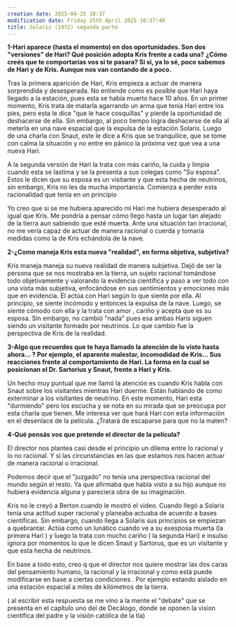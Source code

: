 ```yaml
---
creation date: 2025-04-25 10:37
modification date: Friday 25th April 2025 10:37:40
title: Solaris (1972) segunda parte
---
```


**1-Hari aparece (hasta el momento) en dos oportunidades. Son dos "versiones" de Hari? Qué posición adopta Kris frente a cada una?** 
**¿Cómo creés que te comportarías vos si te pasara? Si si, ya lo sé, poco sabemos de Hari y de Kris. Aunque nos van contando de a poco.**  

Tras la primera aparición de Hari, Kris empieza a actuar de manera sorprendida y desesperada. No entiende como es posible que Hari haya llegado a la estación, pues esta se había muerto hace 10 años. En un primer momento, Kris trata de matarla agarrando un arma que tenía Hari entre los pies, pero esta le dice "que le hace cosquillas" y pierde la oportunidad de deshacerse de ella. Sin embargo, al poco tiempo logra deshacerse de ella al meterla en una nave espacial que la expulsa de la estación Solaris.
Luego de una charla con Snaut, este le dice a Kris que se tranquilice, que se tome con calma la situación y no entre en pánico la próxima vez que vea a una nueva Hari.

A la segunda versión de Hari la trata con más cariño, la cuida y limpia cuando esta se lastima y se la presenta a sus colegas como "Su esposa".  Estos le dicen que su esposa es un visitante y que esta hecha de neutrinos, sin embargo, Kris no les da mucha importancia. Comienza a perder esta racionalidad que tenía en un principio   

Yo creo que si se me hubiera aparecido mi Hari me hubiera desesperado al igual que Kris. Me pondría a pensar cómo llego hasta un lugar tan alejado de la tierra aun sabiendo que esté muerta. Ante una situación tan irracional, no me vería capaz de actuar de manera racional o cuerda y tomaría medidas como la de Kris echándola de la nave.

**2-¿Como maneja Kris esta nueva "realidad", en forma objetiva, subjetiva?**  

Kris maneja maneja su nueva realidad de manera subjetiva. Dejó de ser la persona que se nos mostraba en la tierra, un sujeto racional tomándose todo objetivamente y valorando la evidencia científica y paso a ver todo con una vista más subjetiva, enfocándose en sus sentimientos y emociones más que en evidencia. 
Él actúa con Hari según lo que siente por ella. Al principio, se siente incómodo y entonces la expulsa de la nave. Luego, se siente cómodo con ella y la trata con amor , cariño y acepta que es su esposa. Sin embargo, no cambió "nada" pues esa ambas Haris siguen siendo un visitante formado por neutrinos. Lo que cambio fue la perspectiva de Kris de la realidad.

**3-Algo que recuerdes que te haya llamado la atención de lo visto hasta ahora... ?   Por ejemplo, el aparente malestar, incomodidad de Kris...   Sus reacciones frente al comportamiento de Hari.  La forma en la cual se posicionan el Dr. Sartorius y Snaut, frente a Hari y Kris.**  

Un hecho muy puntual que me llamó la atención es cuando Kris habla con Snaut sobre los visitantes mientras Hari duerme. Están hablando de como exterminar a los visitantes de neutrino. En este momento, Hari esta "durmiendo" pero los escucha y se nota en su mirada que se preocupa por esta charla que tienen. Me interesa ver que hará Hari con esta información en el desenlace de la película. ¿Tratará de escaparse para que no la maten? 

**4-Qué pensás vos que pretende el director de la película?**

El director nos plantea casi desde el principio un dilema entre lo racional y lo no racional. Y si las circunstancias en las que estamos nos hacen actuar de manera racional o irracional.

Podemos decir que el "juzgado" no tenía una perspectiva racional del mundo según el resto. Ya que afirmaba que había visto a su hijo aunque no hubiera evidencia alguna y pareciera obra de su imaginación. 

Kris no le creyó a Berton cuando le mostró el video. Cuando llegó a Solaris tenía una actitud super racional y planeaba actuaba de acuerdo a bases científicas. Sin embargo, cuando llega a Solaris sus principios se empiezan a quebrantar. Actúa como un lunático cuando ve a su exesposa muerta (la primera Hari ) y luego la trata con mucho cariño ( la segunda Hari) e insulso ignora por momentos lo que le dicen Snaut y Sartorus, que es un visitante y que esta hecha de neutrinos.

En base a todo esto, creo q que el director nos quiere mostrar las dos caras del pensamiento humano, la racional y la irracional y como está puede modificarse en base a ciertas condiciones . Por ejemplo estando aislado en una estación espacial a miles de kilómetros de la tierra. 

( al escribir esta respuesta se me vino a la mente el "debate" que se presenta en el capítulo uno del de Decálogo, donde se oponen la vision científica del padre y la visión católica de la tía)